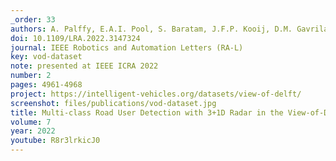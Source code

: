 ```yaml
---
_order: 33
authors: A. Palffy, E.A.I. Pool, S. Baratam, J.F.P. Kooij, D.M. Gavrila
doi: 10.1109/LRA.2022.3147324
journal: IEEE Robotics and Automation Letters (RA-L)
key: vod-dataset
note: presented at IEEE ICRA 2022
number: 2
pages: 4961-4968
project: https://intelligent-vehicles.org/datasets/view-of-delft/
screenshot: files/publications/vod-dataset.jpg
title: Multi-class Road User Detection with 3+1D Radar in the View-of-Delft Dataset
volume: 7
year: 2022
youtube: R8r3lrkicJ0
---
```



